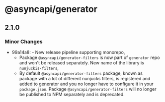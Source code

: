 # @asyncapi/generator

## 2.1.0

### Minor Changes

- 99a14a8: - New release pipeline supporting monorepo,
  - Package `@asyncapi/generator-filters` is now part of `generator` repo and won't be released separately. New name of the library is `nunjuckis-filters`,
  - By default `@asyncapi/generator-filters` package, known as package with a lot of different nunjucks filters, is registered and added to generator and you no longer have to configure it in your `package.json`. Package `@asyncapi/generator-filters` will no longer be published to NPM separately and is deprecated.
